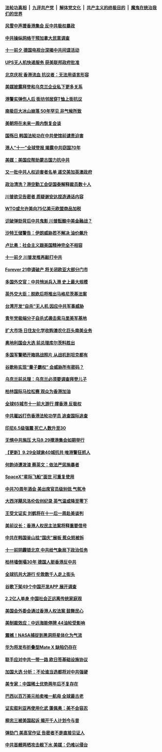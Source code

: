 ####  [法轮功真相](../../../../basic/blob/master/README.md?t=10020601) &nbsp;|&nbsp; [九评共产党](../../../../9ping.md/blob/master/README.md?t=10020601) &nbsp;|&nbsp; [解体党文化](../../../../jtdwh.md/blob/master/README.md?t=10020601)  &nbsp;|&nbsp; [共产主义的终极目的](../../../../gczydzjmd.md/blob/master/README.md?t=10020601) &nbsp;|&nbsp; [魔鬼在统治我们的世界](../../../../mgztzwmdsj.md/blob/master/README.md?t=10020601) 

#### [风雪中声援香港集会 反中共极权暴政](../pages/nsc418/n11561612.md?t=10020601) 

#### [中共操纵网络干预加拿大民意调查](../pages/nsc418/n11561372.md?t=10020601) 

#### [十一前夕 德国电视台深揭中共间谍活动](../pages/nsc418/n11561317.md?t=10020601) 

#### [UPS无人机快递服务 获美联邦政府批准](../pages/nsc418/n11561168.md?t=10020601) 

#### [北京庆祝 香港流血 抗议者：无法用语言形容](../pages/nsc418/n11561110.md?t=10020601) 

#### [美媒披露拜登和乌克兰企业私下更多关系](../pages/nsc418/n11560648.md?t=10020601) 

#### [港警实弹伤人后 街坊邻居穿T恤上街抗议](../pages/nsc418/n11560831.md?t=10020601) 

#### [南极巨大冰山崩落 50年罕见 非气候所致](../pages/nsc418/n11560681.md?t=10020601) 

#### [美朝将在未来一周内恢复会谈](../pages/nsc418/n11560560.md?t=10020601) 

#### [国殇日 韩国法轮功在中共使馆前谴责迫害](../pages/nsc418/n11560082.md?t=10020601) 

#### [港人“十一”全球登报 揭露中共窃国70年](../pages/nsc418/n11559700.md?t=10020601) 

#### [美媒：美国应帮助蒙古国力抗中共](../pages/nsc418/n11559805.md?t=10020601) 

#### [又一批中共人权迫害者名单 递交美加英澳政府](../pages/nsc418/n11558054.md?t=10020601) 

#### [政治清洗？港空勤工会促国泰解释裁员数十人](../pages/nsc418/n11558219.md?t=10020601) 

#### [川普欲见告密者 质疑谢安达捏造通话内容](../pages/nsc418/n11557697.md?t=10020601) 

#### [WTO或允许美向75亿美元欧盟商品加税](../pages/nsc418/n11557941.md?t=10020601) 

#### [识破弹劾背后中共鬼影 川普酝酿中美金融战？](../pages/nsc418/n11558078.md?t=10020601) 

#### [沙特王储警告：伊朗威胁若不解决 油价飙升](../pages/nsc418/n11557806.md?t=10020601) 

#### [卢比奥：社会主义跟美国精神完全不相容](../pages/nsc418/n11557894.md?t=10020601) 

#### [十一前夕 川普发推再敲打中共](../pages/nsc418/n11557662.md?t=10020601) 

#### [Forever 21申请破产 将关闭欧亚大部分门市](../pages/nsc418/n11557497.md?t=10020601) 

#### [多国外交官：中共悄派兵入港 史上最大规模](../pages/nsc418/n11557563.md?t=10020601) 

#### [英外交大臣：脱欧后将推出马格尼茨基法案](../pages/nsc418/n11557586.md?t=10020601) 

#### [台湾开发“自杀”无人机 因应中共军事威胁](../pages/nsc418/n11557037.md?t=10020601) 

#### [青年党极端分子自杀式袭击索马里美军基地](../pages/nsc418/n11557266.md?t=10020601) 

#### [扩大市场 日住友化学收购澳农化巨头南美业务](../pages/nsc418/n11556850.md?t=10020601) 

#### [奥地利国会大选 前总理库尔茨料胜出](../pages/nsc418/n11556553.md?t=10020601) 

#### [多国军警晒开箱挑战照片 从战机到坦克都有](../pages/nsc418/n11556469.md?t=10020601) 

#### [谷歌称实现“量子霸权” 会威胁所有密码？](../pages/nsc418/n11555410.md?t=10020601) 

#### [乌克兰前总理：乌克兰必须要调查拜登儿子](../pages/nsc418/n11555373.md?t=10020601) 

#### [柏林国际马拉松赛 观众为香港加油](../pages/nsc418/n11555441.md?t=10020601) 

#### [全球65城市十一前大游行 撑香港 反极权](../pages/nsc418/n11554701.md?t=10020601) 

#### [中共雇凶打伤香港法轮功学员 追查国际追查](../pages/nsc418/n11554381.md?t=10020601) 

#### [印尼6.5级强震 死亡人数升至30](../pages/nsc418/n11555392.md?t=10020601) 

#### [无惧中共施压 大马9.29撑港集会如期举行](../pages/nsc418/n11555259.md?t=10020601) 

#### [【更新】9.29全球逾40城抗共 唯港警狂抓人](../pages/nsc418/n11553704.md?t=10020601) 

#### [何韵诗遭泼漆 蔡英文：依法严惩施暴者](../pages/nsc418/n11554700.md?t=10020601) 

#### [SpaceX“星际飞船”面世 可重复使用](../pages/nsc418/n11554214.md?t=10020601) 

#### [中共70周年酒会 美出席官员级别低 气氛冷](../pages/nsc418/n11554792.md?t=10020601) 

#### [大西洋飓风洛伦佐创纪录 英气温或降至零下](../pages/nsc418/n11554374.md?t=10020601) 

#### [王受文证实 刘鹤将在十一后一周赴美谈判](../pages/nsc418/n11554452.md?t=10020601) 

#### [美前议长：香港人权民主法案将释重要信号](../pages/nsc418/n11553650.md?t=10020601) 

#### [中共在韩国釜山挂“国庆”展板 惹众怒被拆](../pages/nsc418/n11554225.md?t=10020601) 

#### [十一前阴霾锁北京 中共给气象局下政治任务](../pages/nsc418/n11554120.md?t=10020601) 

#### [柏林墙倒塌30年 德国人挺香港反中共](../pages/nsc418/n11553225.md?t=10020601) 

#### [全球抗共大游行 伦敦数千人走上街头](../pages/nsc418/n11552948.md?t=10020601) 

#### [谷歌下架49个中国开发APP 展开调查](../pages/nsc418/n11552928.md?t=10020601) 

#### [2.2亿人单身 中国社会正远离传统家庭观](../pages/nsc418/n11551820.md?t=10020601) 

#### [美国会外委会通过香港人权法案 鼓舞民心](../pages/nsc418/n11551555.md?t=10020601) 

#### [美制裁效应：中远海能停牌 44油轮受影响](../pages/nsc418/n11550947.md?t=10020601) 

#### [震撼！NASA捕捉到黑洞将星体化为气流](../pages/nsc418/n11551017.md?t=10020601) 

#### [华为将发布折叠型Mate X 缺陷仍存在](../pages/nsc418/n11550823.md?t=10020601) 

#### [联手应对中共一带一路 欧日签基础设施协议](../pages/nsc418/n11550875.md?t=10020601) 

#### [加国大选 分析：不论谁当选都将对中共强硬](../pages/nsc418/n11550796.md?t=10020601) 

#### [美专家：中国稀土优势两年后不复存在](../pages/nsc418/n11550182.md?t=10020601) 

#### [巴西以百万美元拍卖唯一航母 全球最古老](../pages/nsc418/n11550229.md?t=10020601) 

#### [证实叙利亚再使用化武 蓬佩奥：美不会容忍](../pages/nsc418/n11550126.md?t=10020601) 

#### [柳忠三被美国起诉 揭开千人计划今与昔](../pages/nsc418/n11541932.md?t=10020601) 

#### [弹劾门 美高官作证 告密者不是直接见证人](../pages/nsc418/n11549189.md?t=10020601) 

#### [中共首艘两栖攻击舰下水 美媒：仍难以侵台](../pages/nsc418/n11550003.md?t=10020601) 

